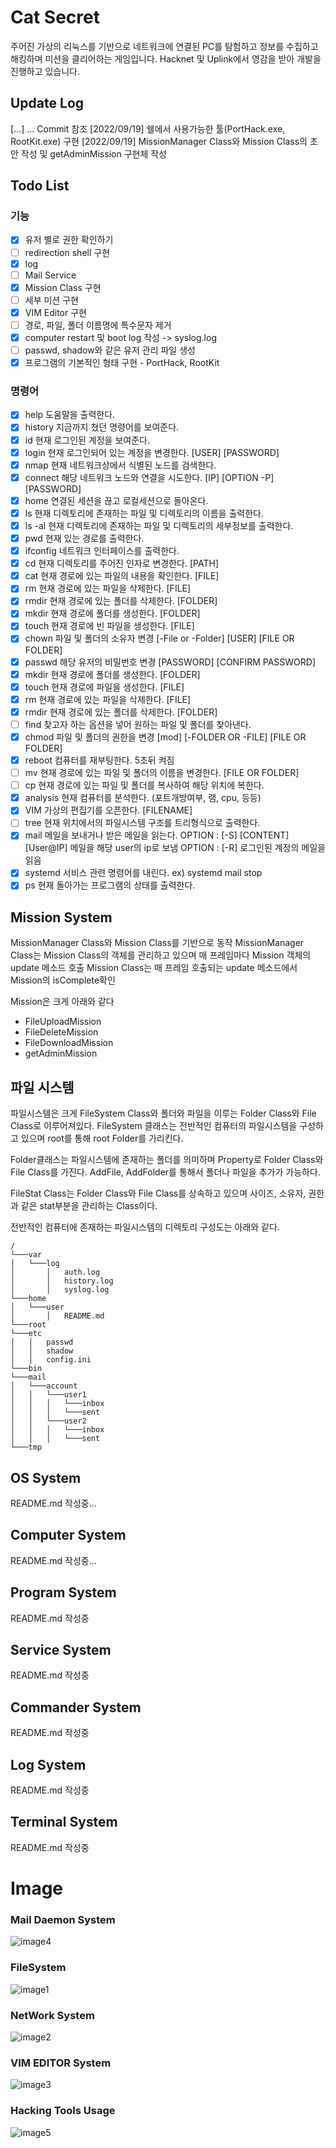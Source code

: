 # Cat Secret 
주어진 가상의 리눅스를 기반으로 네트워크에 연결된 PC를 탐험하고 정보를 수집하고 해킹하며 미션을 클리어하는 게임입니다. Hacknet 및 Uplink에서 영감을 받아 개발을 진행하고 있습니다.  

## Update Log
[...] ... Commit 참조 
[2022/09/19] 쉘에서 사용가능한 툴(PortHack.exe, RootKit.exe) 구현
[2022/09/19] MissionManager Class와 Mission Class의 초안 작성 및 getAdminMission 구현체 작성 

## Todo List 
### 기능
- [X] 유저 별로 권한 확인하기 
- [ ] redirection shell 구현 
- [X] log 
- [ ] Mail Service 
- [X] Mission Class 구현
- [ ] 세부 미션 구현
- [X] VIM Editor 구현 
- [ ] 경로, 파일, 폴더 이름명에 특수문자 제거 
- [X] computer restart 및 boot log 작성 -> syslog.log
- [ ] passwd, shadow와 같은 유저 관리 파일 생성
- [X] 프로그램의 기본적인 형태 구현 - PortHack, RootKit

### 명령어 
- [X] help      도움말을 출력한다. 
- [X] history   지금까지 쳤던 명령어를 보여준다. 
- [X] id        현재 로그인된 계정을 보여준다. 
- [X] login     현재 로그인되어 있는 계정을 변경한다. [USER] [PASSWORD]
- [X] nmap      현재 네트워크상에서 식별된 노드를 검색한다. 
- [X] connect   해당 네트워크 노드와 연결을 시도한다. [IP] [OPTION -P] [PASSWORD]
- [X] home      연결된 세션을 끊고 로컬세션으로 돌아온다. 
- [X] ls        현재 디렉토리에 존재하는 파일 및 디렉토리의 이름을 출력한다. 
- [X] ls -al    현재 디렉토리에 존재하는 파일 및 디렉토리의 세부정보를 출력한다. 
- [X] pwd       현재 있는 경로를 출력한다. 
- [X] ifconfig  네트워크 인터페이스를 출력한다. 
- [X] cd        현재 디렉토리를 주어진 인자로 변경한다. [PATH]
- [X] cat       현재 경로에 있는 파일의 내용을 확인한다. [FILE]
- [X] rm        현재 경로에 있는 파일을 삭제한다. [FILE]
- [X] rmdir     현재 경로에 있는 폴더를 삭제한다. [FOLDER]
- [X] mkdir     현재 경로에 폴더를 생성한다. [FOLDER]
- [X] touch     현재 경로에 빈 파일을 생성한다. [FILE]
- [X] chown     파일 및 폴더의 소유자 변경 [-File or -Folder] [USER] [FILE OR FOLDER]
- [X] passwd    해당 유저의 비밀번호 변경 [PASSWORD] [CONFIRM PASSWORD]
- [X] mkdir     현재 경로에 폴더를 생성한다. [FOLDER]
- [X] touch     현재 경로에 파일을 생성한다. [FILE]
- [X] rm        현재 경로에 있는 파일을 삭제한다. [FILE]
- [X] rmdir     현재 경로에 있는 폴더를 삭제한다. [FOLDER]
- [ ] find      찾고자 하는 옵션을 넣어 원하는 파일 및 폴더를 찾아낸다. 
- [X] chmod     파일 및 폴더의 권한을 변경 [mod] [-FOLDER OR -FILE] [FILE OR FOLDER]
- [X] reboot    컴퓨터를 재부팅한다. 5초뒤 켜짐
- [ ] mv        현재 경로에 있는 파일 및 폴더의 이름을 변경한다. [FILE OR FOLDER]
- [ ] cp        현재 경로에 있는 파일 및 폴더를 복사하여 해당 위치에 복한다. 
- [X] analysis  현재 컴퓨터를 분석한다. (포트개방여부, 램, cpu, 등등)
- [X] VIM       가상의 편집기를 오픈한다. [FILENAME]
- [ ] tree      현재 위치에서의 파일시스템 구조를 트리형식으로 출력한다.
- [X] mail      메일을 보내거나 받은 메일을 읽는다. 
OPTION : [-S] [CONTENT] [User@IP]   메일을 해당 user의 ip로 보냄 
OPTION : [-R]   로그인된 계정의 메일을 읽음  
- [X] systemd   서비스 관련 명령어를 내린다. ex) systemd mail stop 
- [X] ps        현재 돌아가는 프로그램의 상태를 출력한다. 

## Mission System
MissionManager Class와 Mission Class를 기반으로 동작
MissionManager Class는 Mission Class의 객체를 관리하고 있으며 매 프레임마다 Mission 객체의 update 메소드 호출 
Mission Class는 매 프레임 호출되는 update 메소드에서 Mission의 isComplete확인

Mission은 크게 아래와 같다 
- FileUploadMission
- FileDeleteMission
- FileDownloadMission
- getAdminMission

## 파일 시스템 
파일시스템은 크게 FileSystem Class와 폴더와 파일을 이루는 Folder Class와 File Class로 이루어져있다. 
FileSystem 클래스는 전반적인 컴퓨터의 파일시스템을 구성하고 있으며 root를 통해 root Folder를 가리킨다. 

Folder클래스는 파일시스템에 존재하는 폴더를 의미하며 Property로 Folder Class와 File Class를 가진다. AddFile, AddFolder를 통해서 폴더나 파일을 추가가 가능하다. 

FileStat Class는 Folder Class와 File Class를 상속하고 있으며 사이즈, 소유자, 권한과 같은 stat부분을 관리하는 Class이다.

전반적인 컴퓨터에 존재하는 파일시스템의 디렉토리 구성도는 아래와 같다. 

```
/
└───var
│   └───log
│       │   auth.log
│       │   history.log
│       │   syslog.log
└───home
│   └───user
│       │   README.md
└───root
└───etc
│   │   passwd
│   │   shadow
│   │   config.ini
└───bin
└───mail
│   └───account
│   │   └───user1
│   │   │   └───inbox 
│   │   │   └───sent
│   │   └───user2 
│   │   │   └───inbox 
│   │   │   └───sent
└───tmp
```

## OS System 
README.md 작성중... 

## Computer System 
README.md 작성중...

## Program System 
README.md 작성중 

## Service System 
README.md 작성중 

## Commander System 
README.md 작성중 

## Log System 
README.md 작성중 

## Terminal System 
README.md 작성중 

# Image 
### Mail Daemon System
![image4](./image/cat.png)
### FileSystem
![image1](./image/cat1.png)
### NetWork System
![image2](./image/cat2.png)
### VIM EDITOR System
![image3](./image/cat3.png)
### Hacking Tools Usage
![image5](./image/cat5.png)

